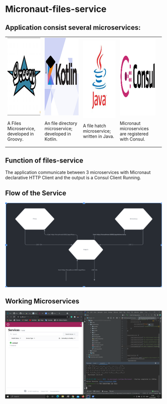 # Micronaut-files-service
 
## Application consist several microservices:

<table>
<tr>
<td>
      <img src="groovy.png"/width="250" height="250"/>
  
  A Files Microservice, developed in Groovy.

<p align="center">

</p>
</td>

<td>
     <img src="kotlin.png"/width="250" height="250"/>
  
  An file directory  microservice; developed in Kotlin.
<p align="center">

</p>
</td>

<td>
    <img src="java.png"/width="250" height="250"/>
  
  
   A file hatch microservice; written in Java.
   
<p align="center">

</p>
</td>

<td> 
    <img src="consul.png"/width="250" height="250"/>
  
  Micronaut microservices are registered with Consul.

<p align="center">

</p>
</td>

<td>
</tr>
</table>


## Function of files-service

The application communicate between 3 microservices with Micronaut declarative HTTP Client and the output is a Consul Client Running.

## Flow of the Service

![Char](/char.png)

## Working Microservices

![char](/Working.png)

